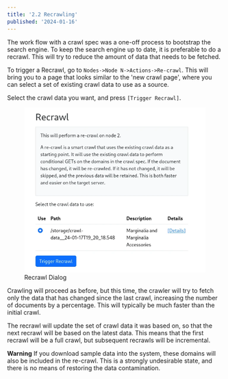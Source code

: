 ```yaml
---
title: '2.2 Recrawling'
published: '2024-01-16'
---
```


The work flow with a crawl spec was a one-off process to bootstrap the search engine.  To keep the search engine up to date,
it is preferable to do a recrawl.  This will try to reduce the amount of data that needs to be fetched.

To trigger a Recrawl, go to `Nodes->Node N->Actions->Re-crawl`.  This will bring you to a page that looks similar to the 'new crawl page', where you can select a set of existing crawl data to use as a source.  

Select the crawl data you want, and press `[Trigger Recrawl]`. 

<figure>
    <img src="recrawl.webp">
    <figcaption>Recrawl Dialog</figcaption>
</figure>

Crawling will proceed as before, but this time, the crawler will try to fetch only the data that has changed since the last crawl, increasing the number of documents by a percentage.  This will typically be much faster than the initial crawl.

The recrawl will update the set of crawl data it was based on, so that the next recrawl will be based on the latest data.  This means that the first recrawl will be a full crawl, but subsequent recrawls will be incremental.

**Warning** If you download sample data into the system, these domains will also be included in the re-crawl.  This is a strongly undesirable state, and there is no means of restoring the data contamination.
